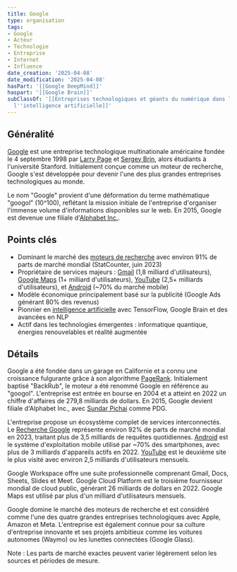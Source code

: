 ```yaml
---
title: Google
type: organisation
tags:
- Google
- Acteur
- Technologie
- Entreprise
- Internet
- Influence
date_creation: '2025-04-08'
date_modification: '2025-04-08'
hasPart: '[[Google DeepMind]]'
haspart: '[[Google Brain]]'
subClassOf: '[[Entreprises technologiques et géants du numérique dans le domaine de
  l''intelligence artificielle]]'
---
```

## Généralité

[Google](https://fr.wikipedia.org/wiki/Google) est une entreprise technologique multinationale américaine fondée le 4 septembre 1998 par [Larry Page](https://fr.wikipedia.org/wiki/Larry_Page) et [Sergey Brin](https://fr.wikipedia.org/wiki/Sergey_Brin), alors étudiants à l'université Stanford. Initialement conçue comme un moteur de recherche, Google s'est développée pour devenir l'une des plus grandes entreprises technologiques au monde.

Le nom "Google" provient d'une déformation du terme mathématique "googol" (10^100), reflétant la mission initiale de l'entreprise d'organiser l'immense volume d'informations disponibles sur le web. En 2015, Google est devenue une filiale d'[Alphabet Inc.](https://fr.wikipedia.org/wiki/Alphabet_(entreprise)).

## Points clés

- Dominant le marché des [moteurs de recherche](https://fr.wikipedia.org/wiki/Moteur_de_recherche) avec environ 91% de parts de marché mondial (StatCounter, juin 2023)
- Propriétaire de services majeurs : [Gmail](https://fr.wikipedia.org/wiki/Gmail) (1,8 milliard d'utilisateurs), [Google Maps](https://fr.wikipedia.org/wiki/Google_Maps) (1+ milliard d'utilisateurs), [YouTube](https://fr.wikipedia.org/wiki/YouTube) (2,5+ milliards d'utilisateurs), et [Android](https://fr.wikipedia.org/wiki/Android) (~70% du marché mobile)
- Modèle économique principalement basé sur la publicité (Google Ads générant 80% des revenus)
- Pionnier en [intelligence artificielle](https://fr.wikipedia.org/wiki/Intelligence_artificielle) avec TensorFlow, Google Brain et des avancées en NLP
- Actif dans les technologies émergentes : informatique quantique, énergies renouvelables et réalité augmentée

## Détails

Google a été fondée dans un garage en Californie et a connu une croissance fulgurante grâce à son algorithme [PageRank](https://fr.wikipedia.org/wiki/PageRank). Initialement baptisé "BackRub", le moteur a été renommé Google en référence au "googol". L'entreprise est entrée en bourse en 2004 et a atteint en 2022 un chiffre d'affaires de 279,8 milliards de dollars. En 2015, Google devient filiale d'Alphabet Inc., avec [Sundar Pichai](https://fr.wikipedia.org/wiki/Sundar_Pichai) comme PDG.

L'entreprise propose un écosystème complet de services interconnectés. Le [Recherche Google](https://fr.wikipedia.org/wiki/Google_(moteur_de_recherche)) représente environ 92% de parts de marché mondial en 2023, traitant plus de 3,5 milliards de requêtes quotidiennes. [Android](https://fr.wikipedia.org/wiki/Android) est le système d'exploitation mobile utilisé par ~70% des smartphones, avec plus de 3 milliards d'appareils actifs en 2022. [YouTube](https://fr.wikipedia.org/wiki/YouTube) est le deuxième site le plus visité avec environ 2,5 milliards d'utilisateurs mensuels.

Google Workspace offre une suite professionnelle comprenant Gmail, Docs, Sheets, Slides et Meet. Google Cloud Platform est le troisième fournisseur mondial de cloud public, générant 26 milliards de dollars en 2022. Google Maps est utilisé par plus d'un milliard d'utilisateurs mensuels.

Google domine le marché des moteurs de recherche et est considéré comme l'une des quatre grandes entreprises technologiques avec Apple, Amazon et Meta. L'entreprise est également connue pour sa culture d'entreprise innovante et ses projets ambitieux comme les voitures autonomes (Waymo) ou les lunettes connectées (Google Glass).

Note : Les parts de marché exactes peuvent varier légèrement selon les sources et périodes de mesure.